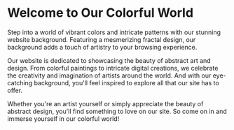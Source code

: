 <!--font:Poppins-->

# Welcome to Our Colorful World

Step into a world of vibrant colors and intricate patterns with our stunning website background. Featuring a mesmerizing fractal design, our background adds a touch of artistry to your browsing experience.

Our website is dedicated to showcasing the beauty of abstract art and design. From colorful paintings to intricate digital creations, we celebrate the creativity and imagination of artists around the world. And with our eye-catching background, you'll feel inspired to explore all that our site has to offer.

Whether you're an artist yourself or simply appreciate the beauty of abstract design, you'll find something to love on our site. So come on in and immerse yourself in our colorful world!

<!--

Write me markdown content of website with wallpaper:

"A wallpaper featuring a colorful fractal pattern, with intricate lines and bold colors."

The header of the page should not be copy of the text but rather a real content of the website which is using this wallpaper.


---


# Fractal Wallpaper

Decorate your desktop or mobile device with our stunning fractal wallpaper! Featuring a colorful pattern with intricate lines and bold colors, this wallpaper is sure to make your device stand out.

Whether you're a fan of abstract art or just looking for a unique wallpaper, our fractal design is perfect for adding a pop of color and style to your screen. Plus, the high-quality image ensures that your wallpaper will look crisp and clear, even on larger screens.

Download our fractal wallpaper today and transform your device into a work of art!


---


Heading should not include word "wallpaper". The website should not be about the wallpaper itself, wallpaper is just a related background, rewrite whole content.


---


# Welcome to Our Colorful World

Step into a world of vibrant colors and intricate patterns with our stunning website background. Featuring a mesmerizing fractal design, our background adds a touch of artistry to your browsing experience.

Our website is dedicated to showcasing the beauty of abstract art and design. From colorful paintings to intricate digital creations, we celebrate the creativity and imagination of artists around the world. And with our eye-catching background, you'll feel inspired to explore all that our site has to offer.

Whether you're an artist yourself or simply appreciate the beauty of abstract design, you'll find something to love on our site. So come on in and immerse yourself in our colorful world!


---


Write me a Google font which is best fitting for the website.

Pick from the list:
- Montserrat
- Dancing Script
- Lobster
- Barlow Condensed
- Poppins
- Cinzel
- Cormorant Garamond
- Orbitron
- Playfair Display
- Exo 2
- Creepster
- IBM Plex Sans
- Cinzel Decorative
- Raleway
- Lato
- Inter
- Alegreya
- Cabin
- Futura
- Open Sans
- Great Vibes
- Roboto


Write just the font name nothing else.


---


Poppins

-->
